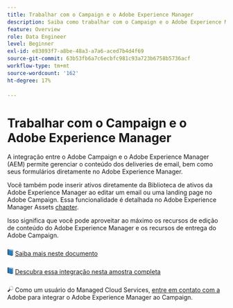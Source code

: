 ```yaml
---
title: Trabalhar com o Campaign e o Adobe Experience Manager
description: Saiba como trabalhar com o Campaign e o Adobe Experience Manager
feature: Overview
role: Data Engineer
level: Beginner
exl-id: e83893f7-a8be-48a3-a7a6-aced7b4d4f69
source-git-commit: 63b53fb6a7c6ecbfc981c93a723b6758b5736acf
workflow-type: tm+mt
source-wordcount: '162'
ht-degree: 17%

---
```


# Trabalhar com o Campaign e o Adobe Experience Manager

A integração entre o Adobe Campaign e o Adobe Experience Manager (AEM) permite gerenciar o conteúdo dos deliveries de email, bem como seus formulários diretamente no Adobe Experience Manager.

Você também pode inserir ativos diretamente da Biblioteca de ativos da Adobe Experience Manager ao editar um email ou uma landing page no Adobe Campaign. Essa funcionalidade é detalhada no Adobe Experience Manager Assets [chapter](https://experienceleague.adobe.com/docs/experience-manager-cloud-service/assets/overview.html).

Isso significa que você pode aproveitar ao máximo os recursos de edição de conteúdo do Adobe Experience Manager e os recursos de entrega do Adobe Campaign.

![](../assets/do-not-localize/book.png) [Saiba mais neste documento](https://experienceleague.adobe.com/docs/experience-manager-65/administering/integration/campaignonpremise.html?lang=en#aem-and-adobe-campaign-integration-workflow)

![](../assets/do-not-localize/book.png) [Descubra essa integração nesta amostra completa](https://experienceleague.adobe.com/docs/campaign-classic/using/integrating-with-adobe-experience-cloud/adobe-experience-manager/creating-an-experience-manager-newsletter.html?lang=en#integrating-with-adobe-experience-cloud)

![](../assets/do-not-localize/speech.png)  Como um usuário do Managed Cloud Services,  [entre em contato com a ](../start/campaign-faq.md#support) Adobe para integrar o Adobe Experience Manager ao Campaign.
